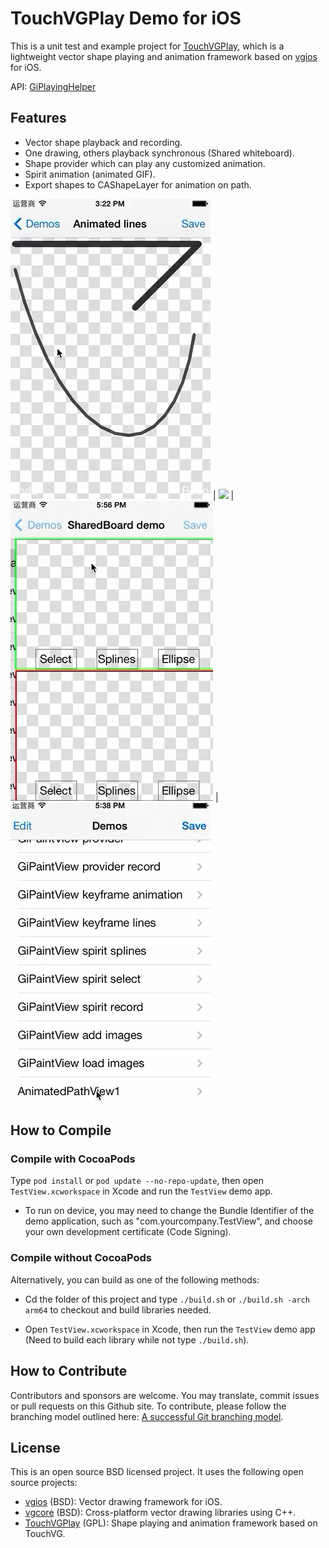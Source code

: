 # TouchVGPlay Demo for iOS

This is a unit test and example project for [TouchVGPlay][vgplay], which is a lightweight vector shape playing and animation framework based on [vgios](https://github.com/rhcad/vgios) for iOS.

API: [GiPlayingHelper](vgplay/GiPlayingHelper.h)

## Features

- Vector shape playback and recording.
- One drawing, others playback synchronous (Shared whiteboard).
- Shape provider which can play any customized animation.
- Spirit animation (animated GIF).
- Export shapes to CAShapeLayer for animation on path.

![](/Screenshot/animatedlines.gif) |
![](/Screenshot/spirit.gif) |
![](/Screenshot/sharedboard.gif) |
![](/Screenshot/anipath.gif) 

## How to Compile

### Compile with CocoaPods

Type `pod install` or `pod update --no-repo-update`, then open `TestView.xcworkspace` in Xcode and run the `TestView` demo app.

- To run on device, you may need to change the Bundle Identifier of the demo application, such as "com.yourcompany.TestView", and choose your own development certificate (Code Signing).

### Compile without CocoaPods

Alternatively, you can build as one of the following methods:

- Cd the folder of this project and type `./build.sh` or `./build.sh -arch arm64` to checkout and build libraries needed.

- Open `TestView.xcworkspace` in Xcode, then run the `TestView` demo app (Need to build each library while not type `./build.sh`).

## How to Contribute

Contributors and sponsors are welcome. You may translate, commit issues or pull requests on this Github site.
To contribute, please follow the branching model outlined here: [A successful Git branching model](http://nvie.com/posts/a-successful-git-branching-model/).

## License

This is an open source BSD licensed project. It uses the following open source projects:

- [vgios](https://github.com/rhcad/vgios) (BSD): Vector drawing framework for iOS.
- [vgcore](https://github.com/rhcad/vgcore) (BSD): Cross-platform vector drawing libraries using C++.
- [TouchVGPlay][vgplay] (GPL): Shape playing and animation framework based on TouchVG.

[vgplay]: https://github.com/rhcad/vgplay
